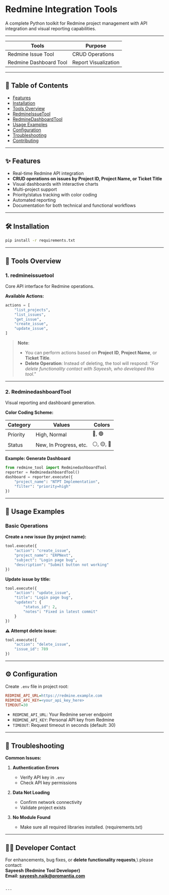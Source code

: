 # Redmine Integration Tools

A complete Python toolkit for Redmine project management with API integration and visual reporting capabilities.

---

| Tools                   | Purpose              |
|-------------------------|----------------------|
| Redmine Issue Tool      | CRUD Operations      |
| Redmine Dashboard Tool  | Report Visualization |

---

## 📌 Table of Contents
- [Features](#-features)
- [Installation](#-installation)
- [Tools Overview](#-tools-overview)
- [RedmineIssueTool](#1-redmineissuetool)
- [RedmineDashboardTool](#2-redminedashboardtool)
- [Usage Examples](#-usage-examples)
- [Configuration](#-configuration)
- [Troubleshooting](#-troubleshooting)
- [Contributing](#-contributing)

---

## ✨ Features
- Real-time Redmine API integration
- **CRUD operations on issues by Project ID, Project Name, or Ticket Title**
- Visual dashboards with interactive charts
- Multi-project support
- Priority/status tracking with color coding
- Automated reporting
- Documentation for both technical and functional workflows

---

## 🛠️ Installation
```bash
pip install -r requirements.txt
````

---

## 🔧 Tools Overview

### 1. redmineissuetool

Core API interface for Redmine operations.

**Available Actions:**

```python
actions = [
    "list_projects",
    "list_issues", 
    "get_issue",
    "create_issue",
    "update_issue",
]
```

> **Note**:
>
> * You can perform actions based on **Project ID**, **Project Name**, or **Ticket Title**.
> * **Delete Operation**: Instead of deleting, the tool will respond:
>   *"For delete functionality contact with Sayeesh, who developed this tool."*

---

### 2. RedminedashboardTool

Visual reporting and dashboard generation.

**Color Coding Scheme:**

| Category | Values                 | Colors    |
| -------- | ---------------------- | --------- |
| Priority | High, Normal           | 🔴, 🟢    |
| Status   | New, In Progress, etc. | ⚪, 🟡, 🔵 |

**Example: Generate Dashboard**

```python
from redmine_tool import RedminedashboardTool
reporter = RedminedashboardTool()
dashboard = reporter.execute({
    "project_name": "NTPT Implementation",
    "filter": "priority=high"
})
```

---

## 🚀 Usage Examples

### Basic Operations

**Create a new issue (by project name):**

```python
tool.execute({
    "action": "create_issue",
    "project_name": "ERPNext",
    "subject": "Login page bug",
    "description": "Submit button not working"
})
```

**Update issue by title:**

```python
tool.execute({
    "action": "update_issue",
    "title": "Login page bug",
    "updates": {
        "status_id": 2,
        "notes": "Fixed in latest commit"
    }
})
```

**⚠️ Attempt delete issue:**

```python
tool.execute({
    "action": "delete_issue",
    "issue_id": 789
})
```
---

## ⚙️ Configuration

Create `.env` file in project root:

```ini
REDMINE_API_URL=https://redmine.example.com
REDMINE_API_KEY=<your_api_key_here>
TIMEOUT=30
```

* `REDMINE_API_URL`: Your Redmine server endpoint
* `REDMINE_API_KEY`: Personal API key from Redmine
* `TIMEOUT`: Request timeout in seconds (default: 30)

---

## 🐛 Troubleshooting

**Common Issues:**

1. **Authentication Errors**

   * Verify API key in `.env`
   * Check API key permissions

2. **Data Not Loading**

   * Confirm network connectivity
   * Validate project exists

3. **No Module Found**

   * Make sure all required libraries installed. (requirements.txt)

---

## 👨‍💻 Developer Contact

For enhancements, bug fixes, or **delete functionality requests**,\ 
please contact: \
**Sayeesh (Redmine Tool Developer)**\
**Email: sayeesh.naik@promantia.com**

```

---
